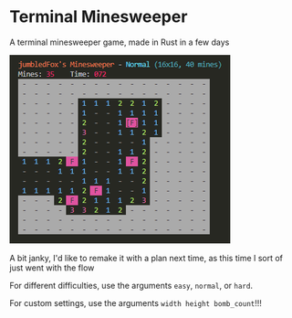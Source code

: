 # Terminal Minesweeper

A terminal minesweeper game, made in Rust in a few days

![A game of terminal minesweeper](minesweeper.PNG "Minesweeper")

A bit janky, I'd like to remake it with a plan next time, as this time I sort of just went with the flow

For different difficulties, use the arguments `easy`, `normal`, or `hard`.

For custom settings, use the arguments `width height bomb_count`!!!
